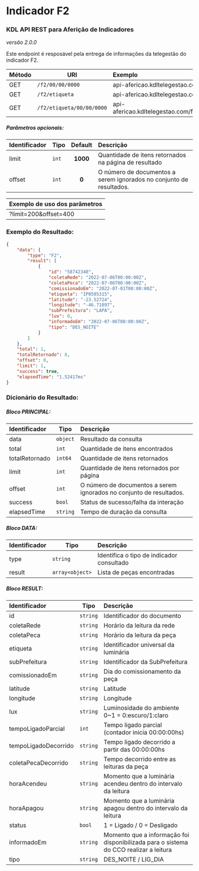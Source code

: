 # Indicador F2
### KDL API REST para Aferição de Indicadores
*versão 2.0.0*

Este endpoint é resposável pela entrega de informações da telegestão do indicador F2.

| Método | URI | Exemplo                                                      | 
| --- | --- |:-------------------------------------------------------------| 
| GET | `/f2/00/00/0000` | api-afericao.kdltelegestao.com/f2/01/08/2022            |
| GET | `/f2/etiqueta`   | api-afericao.kdltelegestao.com/f2/IP0505344             |
| GET | `/f2/etiqueta/00/00/0000`   | api-afericao.kdltelegestao.com/f2/IP0505344/01/08/2022  |

##### Parâmetros opcionais:
| Identificador | Tipo   | Default   |  Descrição                                                                        | 
| -------------- | -------| :--------:| :------------------------------------------------------------------------------   | 
| limit          | `int`  |  **1000** | Quantidade de itens retornados na página de resultado                             |
| offset     | `int`  |  **0**    | O número de documentos a serem ignorados no conjunto de resultados.                                           |

| Exemplo de uso dos parâmetros | 
|:------------------------------| 
| ?limit=200&offset=400         |

### Exemplo do Resultado:
``` json
{
    "data": {
        "type": "F2",
        "result": [
            {
                "id": "58742340",
                "coletaRede": "2022-07-06T00:00:00Z",
                "coletaPeca": "2022-07-06T00:00:00Z",
                "comissionadoEm": "2022-07-01T00:00:00Z",
                "etiqueta": "IP0505315",
                "latitude": "-23.52724",
                "longitude": "-46.71097",
                "subPrefeitura": "LAPA",
                "lux": 0,
                "informadoEm": "2022-07-06T00:00:00Z",
                "tipo": "DES_NOITE"
            }
        ]
    },
    "total": 1,
    "totalRetornado": 8,
    "offset": 0,
    "limit": 1,
    "success": true,
    "elapsedTime": "1.52417ms"
}
```
### Dicionário do Resultado:
##### Bloco PRINCIPAL:
| Identificador | Tipo     | Descrição                                                           | 
|:--------------|----------|:--------------------------------------------------------------------| 
| data          | `object` | Resultado da consulta                                               | 
| total         | `int`    | Quantidade de itens encontrados                                     |
| totalRetornado | `int64`  | Quantidade de itens retornados                                     |
| limit         | `int`    | Quantidade de itens retornados por página                           | 
| offset        | `int`    | O número de documentos a serem ignorados no conjunto de resultados. |
| success       | `bool`   | Status de sucesso/falha da interação                                | 
| elapsedTime   | `string` | Tempo de duração da consulta                                        | 

##### Bloco DATA:
| Identificador | Tipo            | Descrição                                             | 
|:--------------|-----------------|:------------------------------------------------------| 
| type          | `string`        | Identifica o tipo de indicador consultado             | 
| result        | `array<object>` | Lista de peças encontradas                            | 

##### Bloco RESULT:
| Identificador  | Tipo     | Descrição                                                                             | 
|:---------------|----------|:--------------------------------------------------------------------------------------| 
| id             | `string` | Identificador do documento                                                            |
| coletaRede     | `string` | Horário da leitura da rede                                                            | 
| coletaPeca     | `string` | Horário da leitura da peça                                                            |
| etiqueta       | `string` | Identificador universal da luminária                                                  |
| subPrefeitura  | `string` | Identificador da SubPrefeitura                                                        | 
| comissionadoEm | `string` | Dia do comissionamento da peça                                                        | 
| latitude       | `string` | Latitude                                                                              |
| longitude      | `string` | Longitude                                                                             |
| lux            | `string` | Luminosidade do ambiente 0~1 = 0:escuro/1:claro                                       | 
| tempoLigadoParcial    | `int`    | Tempo ligado parcial (contador inicia 00:00:00hs)               | 
| tempoLigadoDecorrido  | `string` | Tempo ligado decorrido a partir das 00:00:00hs                  | 
| coletaPecaDecorrido   | `string` | Tempo decorrido entre as leituras da peça                       | 
| horaAcendeu           | `string` | Momento que a luminária acendeu dentro do intervalo da leitura  | 
| horaApagou            | `string` | Momento que a luminária apagou dentro do intervalo da leitura   | 
| status                | `bool`   | 1 = Ligado / 0 = Desligado                                      |
| informadoEm    | `string` | Momento que a informação foi disponibilizada para o sistema do CCO realizar a leitura | 
| tipo           | `string` | DES_NOITE / LIG_DIA                                                                   |
